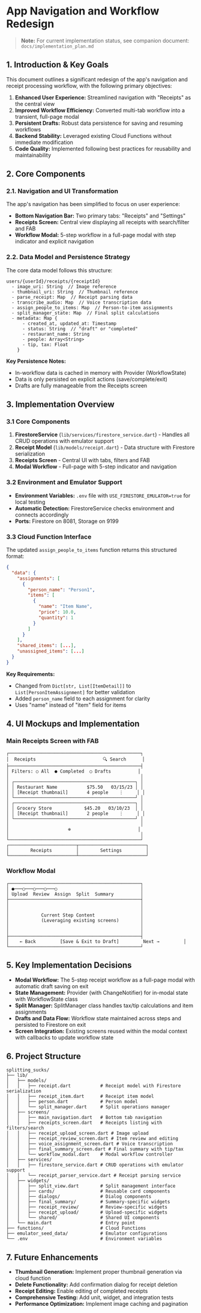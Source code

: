 # App Navigation and Workflow Redesign

> **Note:** For current implementation status, see companion document: `docs/implementation_plan.md`

## 1. Introduction & Key Goals

This document outlines a significant redesign of the app's navigation and receipt processing workflow, with the following primary objectives:

1. **Enhanced User Experience:** Streamlined navigation with "Receipts" as the central view
2. **Improved Workflow Efficiency:** Converted multi-tab workflow into a transient, full-page modal
3. **Persistent Drafts:** Robust data persistence for saving and resuming workflows
4. **Backend Stability:** Leveraged existing Cloud Functions without immediate modification
5. **Code Quality:** Implemented following best practices for reusability and maintainability

## 2. Core Components

### 2.1. Navigation and UI Transformation

The app's navigation has been simplified to focus on user experience:
- **Bottom Navigation Bar:** Two primary tabs: "Receipts" and "Settings"
- **Receipts Screen:** Central view displaying all receipts with search/filter and FAB
- **Workflow Modal:** 5-step workflow in a full-page modal with step indicator and explicit navigation

### 2.2. Data Model and Persistence Strategy

The core data model follows this structure:

```
users/{userId}/receipts/{receiptId}
  - image_uri: String  // Image reference
  - thumbnail_uri: String  // Thumbnail reference
  - parse_receipt: Map  // Receipt parsing data
  - transcribe_audio: Map  // Voice transcription data
  - assign_people_to_items: Map  // Person-to-item assignments
  - split_manager_state: Map  // Final split calculations
  - metadata: Map {
      - created_at, updated_at: Timestamp
      - status: String  // "draft" or "completed"
      - restaurant_name: String
      - people: Array<String>
      - tip, tax: Float
    }
```

**Key Persistence Notes:**
- In-workflow data is cached in memory with Provider (WorkflowState)
- Data is only persisted on explicit actions (save/complete/exit)
- Drafts are fully manageable from the Receipts screen

## 3. Implementation Overview

### 3.1 Core Components

1. **FirestoreService** (`lib/services/firestore_service.dart`) - Handles all CRUD operations with emulator support
2. **Receipt Model** (`lib/models/receipt.dart`) - Data structure with Firestore serialization
3. **Receipts Screen** - Central UI with tabs, filters and FAB
4. **Modal Workflow** - Full-page with 5-step indicator and navigation

### 3.2 Environment and Emulator Support

- **Environment Variables:** `.env` file with `USE_FIRESTORE_EMULATOR=true` for local testing
- **Automatic Detection:** FirestoreService checks environment and connects accordingly
- **Ports:** Firestore on 8081, Storage on 9199

### 3.3 Cloud Function Interface

The updated `assign_people_to_items` function returns this structured format:

```json
{
  "data": {
    "assignments": [
      {
        "person_name": "Person1",
        "items": [
          {
            "name": "Item Name",
            "price": 10.0,
            "quantity": 1
          }
        ]
      }
    ],
    "shared_items": [...],
    "unassigned_items": [...]
  }
}
```

**Key Requirements:**
- Changed from `Dict[str, List[ItemDetail]]` to `List[PersonItemAssignment]` for better validation
- Added `person_name` field to each assignment for clarity
- Uses "name" instead of "item" field for items

## 4. UI Mockups and Implementation

### Main Receipts Screen with FAB

```
┌─────────────────────────────────────────────────┐
│  Receipts                         🔍 Search      │
├─────────────────────────────────────────────────┤
│ Filters: ○ All  ● Completed  ○ Drafts          │
│                                                 │
│ ┌─────────────────────────────────────────────┐ │
│ │ Restaurant Name           $75.50   03/15/23 │ │
│ │ [Receipt thumbnail]       4 people    ⋮     │ │
│ └─────────────────────────────────────────────┘ │
│ ┌─────────────────────────────────────────────┐ │
│ │ Grocery Store            $45.20   03/10/23  │ │
│ │ [Receipt thumbnail]       2 people    ⋮     │ │
│ └─────────────────────────────────────────────┘ │
│                                                 │
│                      ⊕                         │
│                                                 │
└─────────────────────────────────────────────────┘
┌─────────────────────────┬─────────────────────────┐
│        Receipts         │        Settings         │
└─────────────────────────┴─────────────────────────┘
```

### Workflow Modal

```
┌─────────────────────────────────────────────────┐
│ ●───○───○───○───○                               │
│ Upload  Review  Assign  Split  Summary          │
├─────────────────────────────────────────────────┤
│                                                 │
│                                                 │
│            Current Step Content                 │
│            (Leveraging existing screens)        │
│                                                 │
│                                                 │
├─────────────────────────────────────────────────┤
│    ← Back         [Save & Exit to Draft]         Next →         │
└─────────────────────────────────────────────────┘
```

## 5. Key Implementation Decisions

- **Modal Workflow:** The 5-step receipt workflow as a full-page modal with automatic draft saving on exit
- **State Management:** Provider (with ChangeNotifier) for in-modal state with WorkflowState class
- **Split Manager:** SplitManager class handles tax/tip calculations and item assignments
- **Drafts and Data Flow:** Workflow state maintained across steps and persisted to Firestore on exit
- **Screen Integration:** Existing screens reused within the modal context with callbacks to update workflow state

## 6. Project Structure

```
splitting_sucks/
├── lib/
│   ├── models/
│   │   ├── receipt.dart           # Receipt model with Firestore serialization
│   │   ├── receipt_item.dart      # Receipt item model
│   │   ├── person.dart            # Person model
│   │   └── split_manager.dart     # Split operations manager
│   ├── screens/
│   │   ├── main_navigation.dart   # Bottom tab navigation
│   │   ├── receipts_screen.dart   # Receipts listing with filters/search
│   │   ├── receipt_upload_screen.dart # Image upload
│   │   ├── receipt_review_screen.dart # Item review and editing
│   │   ├── voice_assignment_screen.dart # Voice transcription
│   │   ├── final_summary_screen.dart # Final summary with tip/tax
│   │   └── workflow_modal.dart    # Modal workflow controller
│   ├── services/
│   │   ├── firestore_service.dart # CRUD operations with emulator support
│   │   └── receipt_parser_service.dart # Receipt parsing service
│   ├── widgets/
│   │   ├── split_view.dart        # Split management interface
│   │   ├── cards/                 # Reusable card components
│   │   ├── dialogs/               # Dialog components
│   │   ├── final_summary/         # Summary-specific widgets
│   │   ├── receipt_review/        # Review-specific widgets
│   │   ├── receipt_upload/        # Upload-specific widgets
│   │   └── shared/                # Shared UI components
│   └── main.dart                  # Entry point
├── functions/                     # Cloud Functions
├── emulator_seed_data/            # Emulator configurations
└── .env                           # Environment variables
```

## 7. Future Enhancements

- **Thumbnail Generation:** Implement proper thumbnail generation via cloud function
- **Delete Functionality:** Add confirmation dialog for receipt deletion
- **Receipt Editing:** Enable editing of completed receipts
- **Comprehensive Testing:** Add unit, widget, and integration tests
- **Performance Optimization:** Implement image caching and pagination 